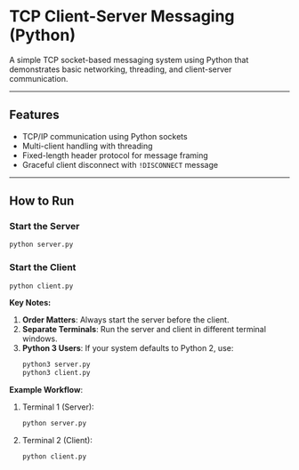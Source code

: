 # TCP Client-Server Messaging (Python)

A simple TCP socket-based messaging system using Python that demonstrates basic networking, threading, and client-server communication.

---

## Features

- TCP/IP communication using Python sockets
- Multi-client handling with threading
- Fixed-length header protocol for message framing
- Graceful client disconnect with `!DISCONNECT` message

---

## How to Run

### Start the Server
```bash
python server.py
```

### Start the Client
```bash
python client.py
```

**Key Notes:**
1. **Order Matters**: Always start the server before the client.
2. **Separate Terminals**: Run the server and client in different terminal windows.
3. **Python 3 Users**: If your system defaults to Python 2, use:
   ```bash
   python3 server.py
   python3 client.py
   ```
**Example Workflow**:
1. Terminal 1 (Server):
   ```bash
   python server.py
   ```
2. Terminal 2 (Client):
   ```bash
   python client.py
   ```